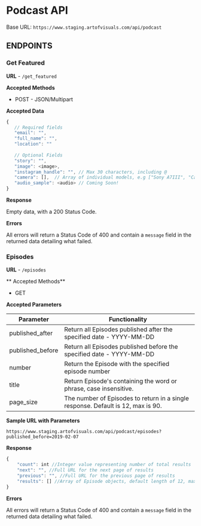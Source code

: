 # Podcast API

Base URL: `https://www.staging.artofvisuals.com/api/podcast`

## ENDPOINTS

### Get Featured
**URL** - `/get_featured`

**Accepted Methods**
- POST - JSON/Multipart

**Accepted Data**
```javascript
{
   // Required fields
   "email": "",
   "full_name": "",
   "location": ""
   
   // Optional Fields
   "story": "",
   "image": <image>,
   "instagram_handle": "", // Max 30 characters, including @
   "camera": [],  // Array of individual models, e.g ["Sony A7III", "Canon 7"]
   "audio_sample": <audio> // Coming Soon!
}
```

**Response**

Empty data, with a 200 Status Code.

**Errors**

All errors will return a Status Code of 400 and contain a `message` field in the
returned data detailing what failed.


### Episodes
**URL** - `/episodes`

** Accepted Methods**
- GET

**Accepted Parameters**

| Parameter | Functionality |
| --------- | ------------- |
| published_after | Return all Episodes published after the specified date - YYYY-MM-DD |
| published_before| Return all Episodes published before the specified date - YYYY-MM-DD |
| number | Return the Episode with the specified episode number |
| title | Return Episode's containing the word or phrase, case insensitive. |
| page_size | The number of Episodes to return in a single response. Default is 12, max is 90. |

**Sample URL with Parameters**

`https://www.staging.artofvisuals.com/api/podcast/episodes?published_before=2019-02-07`

**Response**

```javascript
{
	"count": int //Integer value representing number of total results
	"next": "", //Full URL for the next page of results
	"previous": "", //Full URL for the previous page of results
	"results": [] //Array of Episode objects, default length of 12, max length of 90
}
```

**Errors**

All errors will return a Status Code of 400 and contain a `message` field in the
returned data detailing what failed.

